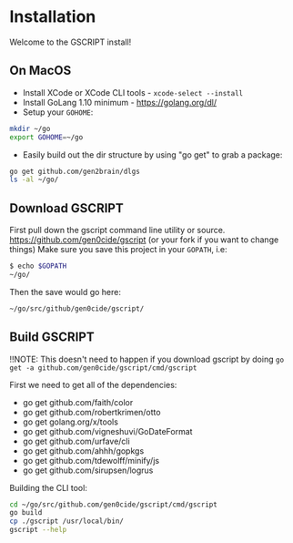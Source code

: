 # Installation

Welcome to the GSCRIPT install!

## On MacOS

- Install XCode or XCode CLI tools - `xcode-select --install`
- Install GoLang 1.10 minimum - https://golang.org/dl/
- Setup your `GOHOME`:

```sh
mkdir ~/go
export GOHOME=~/go
```

- Easily build out the dir structure by using "go get" to grab a package:

```sh
go get github.com/gen2brain/dlgs
ls -al ~/go/
```

## Download GSCRIPT

First pull down the gscript command line utility or source.
https://github.com/gen0cide/gscript (or your fork if you want to change things)
Make sure you save this project in your `GOPATH`, i.e:

```sh
$ echo $GOPATH
~/go/
```

Then the save would go here:

```sh
~/go/src/github/gen0cide/gscript/
```

## Build GSCRIPT

!!NOTE: This doesn't need to happen if you download gscript by doing `go get -a github.com/gen0cide/gscript/cmd/gscript`

First we need to get all of the dependencies:

- go get github.com/faith/color
- go get github.com/robertkrimen/otto
- go get golang.org/x/tools
- go get github.com/vigneshuvi/GoDateFormat
- go get github.com/urfave/cli
- go get github.com/ahhh/gopkgs
- go get github.com/tdewolff/minify/js
- go get github.com/sirupsen/logrus

Building the CLI tool:

```sh
cd ~/go/src/github.com/gen0cide/gscript/cmd/gscript
go build
cp ./gscript /usr/local/bin/
gscript --help
```

